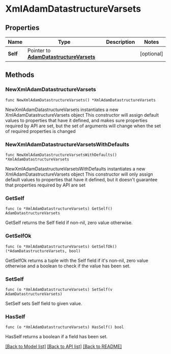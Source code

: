 # XmlAdamDatastructureVarsets

## Properties

Name | Type | Description | Notes
------------ | ------------- | ------------- | -------------
**Self** | Pointer to [**AdamDatastructureVarsets**](AdamDatastructureVarsets.md) |  | [optional] 

## Methods

### NewXmlAdamDatastructureVarsets

`func NewXmlAdamDatastructureVarsets() *XmlAdamDatastructureVarsets`

NewXmlAdamDatastructureVarsets instantiates a new XmlAdamDatastructureVarsets object
This constructor will assign default values to properties that have it defined,
and makes sure properties required by API are set, but the set of arguments
will change when the set of required properties is changed

### NewXmlAdamDatastructureVarsetsWithDefaults

`func NewXmlAdamDatastructureVarsetsWithDefaults() *XmlAdamDatastructureVarsets`

NewXmlAdamDatastructureVarsetsWithDefaults instantiates a new XmlAdamDatastructureVarsets object
This constructor will only assign default values to properties that have it defined,
but it doesn't guarantee that properties required by API are set

### GetSelf

`func (o *XmlAdamDatastructureVarsets) GetSelf() AdamDatastructureVarsets`

GetSelf returns the Self field if non-nil, zero value otherwise.

### GetSelfOk

`func (o *XmlAdamDatastructureVarsets) GetSelfOk() (*AdamDatastructureVarsets, bool)`

GetSelfOk returns a tuple with the Self field if it's non-nil, zero value otherwise
and a boolean to check if the value has been set.

### SetSelf

`func (o *XmlAdamDatastructureVarsets) SetSelf(v AdamDatastructureVarsets)`

SetSelf sets Self field to given value.

### HasSelf

`func (o *XmlAdamDatastructureVarsets) HasSelf() bool`

HasSelf returns a boolean if a field has been set.


[[Back to Model list]](../README.md#documentation-for-models) [[Back to API list]](../README.md#documentation-for-api-endpoints) [[Back to README]](../README.md)


